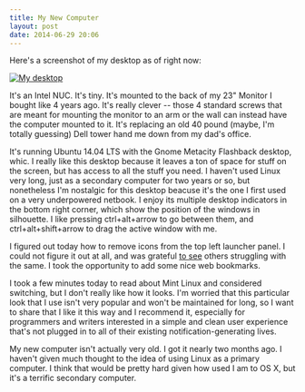 ```yaml
---
title: My New Computer
layout: post
date: 2014-06-29 20:06
---
```


Here's a screenshot of my desktop as of right now:

[![My desktop]({{baseurl}}/img/2014-06-29-den-desktop.png)]({{baseurl}}/img/2014-06-29-den-desktop.png)

It's an Intel NUC. It's tiny. It's mounted to the back of my 23" Monitor I bought like 4 years ago. It's really clever -- those 4 standard screws that are meant for mounting the monitor to an arm or the wall can instead have the computer mounted to it. It's replacing an old 40 pound (maybe, I'm totally guessing) Dell tower hand me down from my dad's office.

It's running Ubuntu 14.04 LTS with the Gnome Metacity Flashback desktop, whic. I really like this desktop because it leaves a ton of space for stuff on the screen, but has access to all the stuff you need. I haven't used Linux very long, just as a secondary computer for two years or so, but nonetheless I'm nostalgic for this desktop beacuse it's the one I first used on a very underpowered netbook. I enjoy its multiple desktop indicators in the bottom right corner, which show the position of the windows in silhouette. I like pressing ctrl+alt+arrow to go between them, and ctrl+alt+shift+arrow to drag the active window with me.

I figured out today how to remove icons from the top left launcher panel. I could not figure it out at all, and was grateful [to see](http://askubuntu.com/questions/91445/how-do-i-remove-an-icon-from-the-top-panel-in-gnome-fallback-mode/91509#91509?newreg=91ef94088c4a4821bd6e8df719a56d39) others struggling with the same. I took the opportunity to add some nice web bookmarks.

I took a few minutes today to read about Mint Linux and considered switching, but I don't really like how it looks. I'm worried that this particular look that I use isn't very popular and won't be maintained for long, so I want to share that I like it this way and I recommend it, especially for programmers and writers interested in a simple and clean user experience that's not plugged in to all of their existing notification-generating lives.

My new computer isn't actually very old. I got it nearly two months ago. I haven't given much thought to the idea of using Linux as a primary computer. I think that would be pretty hard given how used I am to OS X, but it's a terrific secondary computer.
